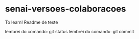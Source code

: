 # senai-versoes-colaboracoes
To learn!
Readme de teste

lembrei do comando: git status
lembrei do comando: git commit

